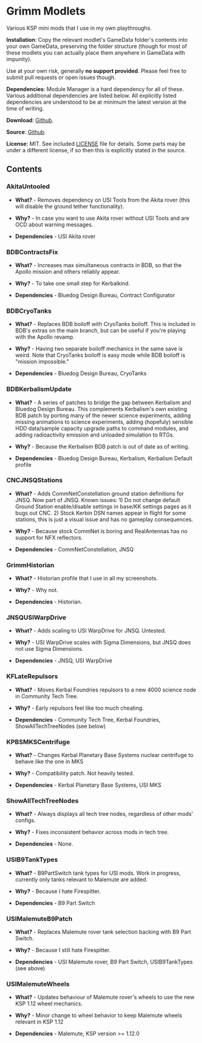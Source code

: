 # Grimm Modlets

Various KSP mini mods that I use in my own playthroughs.

**Installation**: Copy the relevant modlet's GameData folder's contents into your own GameData, preserving the folder structure (though for most of these modlets you can actually place them anywhere in GameData with impunity).

Use at your own risk, generally **no support provided**. Please feel free to submit pull requests or open issues though.

**Dependencies**: Module Manager is a hard dependency for all of these. Various additional dependencies are listed below. All explicitly listed dependencies are understood to be at minimum the latest version at the time of writing.

**Download**: [Github](https://github.com/Grimm-Aerospace/GrimmModlets/releases).

**Source**: [Github](https://github.com/Grimm-Aerospace/GrimmModlets).

**License**: MIT. See included [LICENSE](https://github.com/Grimm-Aerospace/GrimmModlets/blob/main/LICENSE) file for details. Some parts may be under a different license, if so then this is explicitly stated in the source.

## Contents

### AkitaUntooled 

+ **What?** - Removes dependency on USI Tools from the Akita rover (this will disable the ground tether functionality).

+ **Why?** - In case you want to use Akita rover without USI Tools and are OCD about warning messages. 

+ **Dependencies** - USI Akita rover


### BDBContractsFix

+ **What?** - Increases max simultaneous contracts in BDB, so that the Apollo mission and others reliably appear.

+ **Why?** - To take one small step for Kerbalkind.

+ **Dependencies** - Bluedog Design Bureau, Contract Configurator


### BDBCryoTanks

+ **What?** - Replaces BDB boiloff with CryoTanks boiloff. This is included in BDB's extras on the main branch, but can be useful if you're playing with the Apollo revamp.

+ **Why?** - Having two separate boiloff mechanics in the same save is weird. Note that CryoTanks boiloff is easy mode while BDB boiloff is "mission impossible."

+ **Dependencies** - Bluedog Design Bureau, CryoTanks


### BDBKerbalismUpdate

+ **What?** - A series of patches to bridge the gap between Kerbalism and Bluedog Design Bureau. This complements Kerbalism's own existing BDB patch by porting many of the newer science experiments, adding missing animations to science experiments, adding (hopefuly) sensible HDD data/sample capacity upgrade paths to command modules, and adding radioactivity emission and unloaded simulation to RTGs.

+ **Why?** - Because the Kerbalism BDB patch is out of date as of writing.

+ **Dependencies** - Bluedog Design Bureau, Kerbalism, Kerbalism Default profile


### CNCJNSQStations

+ **What?** - Adds CommNetConstellation ground station definitions for JNSQ. Now part of JNSQ. Known issues: 1) Do not change default Ground Station enable/disable settings in base/KK settings pages as it bugs out CNC. 2) Stock Kerbin DSN names appear in flight for some stations, this is just a visual issue and has no gameplay consequences.

+ **Why?** - Because stock CommNet is boring and RealAntennas has no support for NFX reflectors.

+ **Dependencies** - CommNetConstellation, JNSQ


### GrimmHistorian

+ **What?** - Historian profile that I use in all my screenshots.

+ **Why?** - Why not.

+ **Dependencies** - Historian.


### JNSQUSIWarpDrive

+ **What?** - Adds scaling to USI WarpDrive for JNSQ. Untested.

+ **Why?** - USI WarpDrive scales with Sigma Dimensions, but JNSQ does not use Sigma Dimensions.

+ **Dependencies** - JNSQ, USI WarpDrive


### KFLateRepulsors

+ **What?** - Moves Kerbal Foundries repulsors to a new 4000 science node in Community Tech Tree.

+ **Why?** - Early repulsors feel like too much cheating.

+ **Dependencies** - Community Tech Tree, Kerbal Foundries, ShowAllTechTreeNodes (see below)


### KPBSMKSCentrifuge

+ **What?** - Changes Kerbal Planetary Base Systems nuclear centrifuge to behave like the one in MKS

+ **Why?** - Compatibility patch. Not heavily tested.

+ **Dependencies** - Kerbal Planetary Base Systems, USI MKS


### ShowAllTechTreeNodes

+ **What?** - Always displays all tech tree nodes, regardless of other mods' configs.

+ **Why?** - Fixes inconsistent behavior across mods in tech tree.

+ **Dependencies** - None.

 
### USIB9TankTypes

+ **What?** - B9PartSwitch tank types for USI mods. Work in progress, currently only tanks relevant to Malemute are added.

+ **Why?** - Because I hate Firespitter.

+ **Dependencies** - B9 Part Switch

 
### USIMalemuteB9Patch

+ **What?** - Replaces Malemute rover tank selection backing with B9 Part Switch.

+ **Why?** - Because I still hate Firespitter.

+ **Dependencies** - USI Malemute rover, B9 Part Switch, USIB9TankTypes (see above)


### USIMalemuteWheels

+ **What?** - Updates behaviour of Malemute rover's wheels to use the new KSP 1.12 wheel mechanics.

+ **Why?** - Minor change to wheel behavior to keep Malemute wheels relevant in KSP 1.12

+ **Dependencies** - Malemute, KSP version >= 1.12.0




